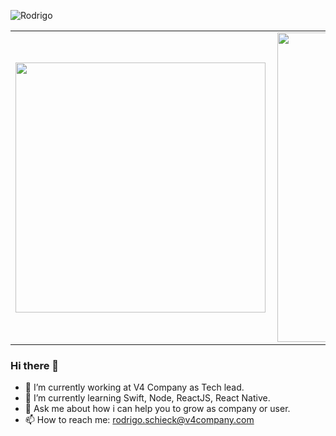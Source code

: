 ![Rodrigo](https://user-images.githubusercontent.com/21986811/119857316-d54a3600-bee9-11eb-9ab6-877ac11d953f.png)

<center>
<table>
  <tr>
      <td><img width="400px" align="left" src="https://github-readme-stats.vercel.app/api/top-langs/?username=rodrigodh&hide=html&layout=compact&theme=tokyonight" /></td>
      <td><img width="495px" align="left" src="https://github-readme-stats.vercel.app/api?username=rodrigodh&theme=tokyonight" /></td>
  </tr>   
</table>
</center>

### Hi there 👋

- 🔭 I’m currently working at V4 Company as Tech lead.
- 🌱 I’m currently learning Swift, Node, ReactJS, React Native.
- 💬 Ask me about how i can help you to grow as company or user.
- 📫 How to reach me: rodrigo.schieck@v4company.com
